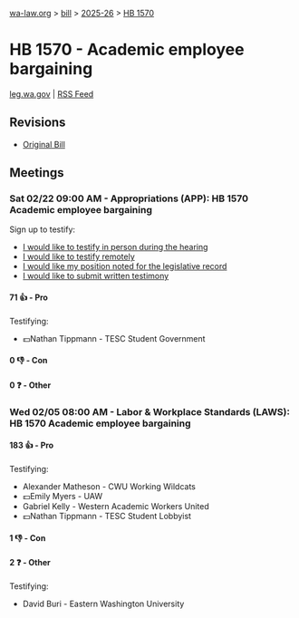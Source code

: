 [wa-law.org](/) > [bill](/bill/) > [2025-26](/bill/2025-26/) > [HB 1570](/bill/2025-26/hb/1570/)

# HB 1570 - Academic employee bargaining
[leg.wa.gov](https://app.leg.wa.gov/billsummary?BillNumber=1570&Year=2025&Initiative=false) | [RSS Feed](./rss.xml)

## Revisions
* [Original Bill](1/)

## Meetings
### Sat 02/22 09:00 AM - Appropriations (APP): HB 1570 Academic employee bargaining
Sign up to testify:
* [I would like to testify in person during the hearing](https://app.leg.wa.gov/csi/Testifier/Add?chamber=House&mId=32886&aId=164787&caId=26046&tId=1)
* [I would like to testify remotely](https://app.leg.wa.gov/csi/Testifier/Add?chamber=House&mId=32886&aId=164787&caId=26046&tId=2)
* [I would like my position noted for the legislative record](https://app.leg.wa.gov/csi/Testifier/Add?chamber=House&mId=32886&aId=164787&caId=26046&tId=3)
* [I would like to submit written testimony](https://app.leg.wa.gov/csi/Testifier/Add?chamber=House&mId=32886&aId=164787&caId=26046&tId=4)

#### 71 👍 - Pro
Testifying:
* 💵Nathan Tippmann - TESC Student Government

#### 0 👎 - Con

#### 0 ❓ - Other

### Wed 02/05 08:00 AM - Labor & Workplace Standards (LAWS): HB 1570 Academic employee bargaining
#### 183 👍 - Pro
Testifying:
* Alexander Matheson - CWU Working Wildcats
* 💵Emily Myers - UAW
* Gabriel Kelly - Western Academic Workers United
* 💵Nathan Tippmann - TESC Student Lobbyist

#### 1 👎 - Con

#### 2 ❓ - Other
Testifying:
* David Buri - Eastern Washington University
